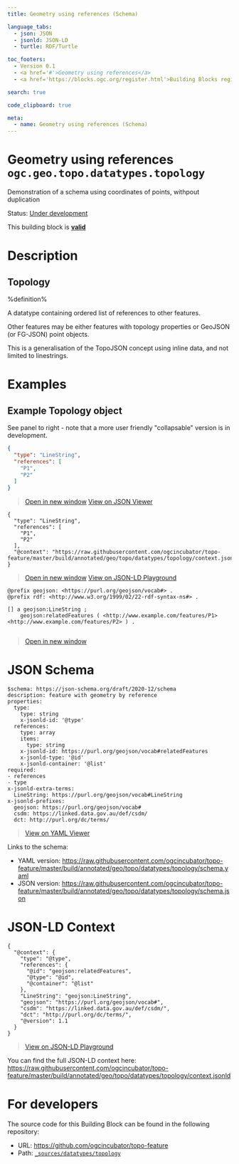 ```yaml
---
title: Geometry using references (Schema)

language_tabs:
  - json: JSON
  - jsonld: JSON-LD
  - turtle: RDF/Turtle

toc_footers:
  - Version 0.1
  - <a href='#'>Geometry using references</a>
  - <a href='https://blocks.ogc.org/register.html'>Building Blocks register</a>

search: true

code_clipboard: true

meta:
  - name: Geometry using references (Schema)
---
```



# Geometry using references `ogc.geo.topo.datatypes.topology`

Demonstration of a schema using coordinates of points, withpout duplication

<p class="status">
    <span data-rainbow-uri="http://www.opengis.net/def/status">Status</span>:
    <a href="http://www.opengis.net/def/status/under-development" target="_blank" data-rainbow-uri>Under development</a>
</p>

<aside class="success">
This building block is <strong><a href="https://github.com/ogcincubator/topo-feature/blob/master/build/tests/geo/topo/datatypes/topology/" target="_blank">valid</a></strong>
</aside>

# Description

## Topology

%definition% 

A datatype containing ordered list of references to other features. 

Other features may be either features with topology properties or GeoJSON (or FG-JSON) point objects.

This is a generalisation of the TopoJSON concept using inline data, and not limited to linestrings.


# Examples

## Example Topology object

See panel to right - note that a more user friendly "collapsable" version is in development. 



```json
{
  "type": "LineString",
  "references": [
    "P1",
    "P2"
  ]
}
```

<blockquote class="lang-specific json">
  <p class="example-links">
    <a target="_blank" href="https://raw.githubusercontent.com/ogcincubator/topo-feature/master/build/tests/geo/topo/datatypes/topology/example_1_1.json">Open in new window</a>
    <a target="_blank" href="https://avillar.github.io/TreedocViewer/?dataParser=json&amp;dataUrl=https%3A%2F%2Fraw.githubusercontent.com%2Fogcincubator%2Ftopo-feature%2Fmaster%2Fbuild%2Ftests%2Fgeo%2Ftopo%2Fdatatypes%2Ftopology%2Fexample_1_1.json&amp;expand=2&amp;option=%7B%22showTable%22%3A+false%7D">View on JSON Viewer</a></p>
</blockquote>




```jsonld
{
  "type": "LineString",
  "references": [
    "P1",
    "P2"
  ],
  "@context": "https://raw.githubusercontent.com/ogcincubator/topo-feature/master/build/annotated/geo/topo/datatypes/topology/context.jsonld"
}
```

<blockquote class="lang-specific jsonld">
  <p class="example-links">
    <a target="_blank" href="https://raw.githubusercontent.com/ogcincubator/topo-feature/master/build/tests/geo/topo/datatypes/topology/example_1_1.jsonld">Open in new window</a>
    <a target="_blank" href="https://json-ld.org/playground/#json-ld=https%3A%2F%2Fraw.githubusercontent.com%2Fogcincubator%2Ftopo-feature%2Fmaster%2Fbuild%2Ftests%2Fgeo%2Ftopo%2Fdatatypes%2Ftopology%2Fexample_1_1.jsonld">View on JSON-LD Playground</a>
</blockquote>




```turtle
@prefix geojson: <https://purl.org/geojson/vocab#> .
@prefix rdf: <http://www.w3.org/1999/02/22-rdf-syntax-ns#> .

[] a geojson:LineString ;
    geojson:relatedFeatures ( <http://www.example.com/features/P1> <http://www.example.com/features/P2> ) .


```

<blockquote class="lang-specific turtle">
  <p class="example-links">
    <a target="_blank" href="https://raw.githubusercontent.com/ogcincubator/topo-feature/master/build/tests/geo/topo/datatypes/topology/example_1_1.ttl">Open in new window</a>
</blockquote>



# JSON Schema

```yaml--schema
$schema: https://json-schema.org/draft/2020-12/schema
description: feature with geometry by reference
properties:
  type:
    type: string
    x-jsonld-id: '@type'
  references:
    type: array
    items:
      type: string
    x-jsonld-id: https://purl.org/geojson/vocab#relatedFeatures
    x-jsonld-type: '@id'
    x-jsonld-container: '@list'
required:
- references
- type
x-jsonld-extra-terms:
  LineString: https://purl.org/geojson/vocab#LineString
x-jsonld-prefixes:
  geojson: https://purl.org/geojson/vocab#
  csdm: https://linked.data.gov.au/def/csdm/
  dct: http://purl.org/dc/terms/

```

> <a target="_blank" href="https://avillar.github.io/TreedocViewer/?dataParser=yaml&amp;dataUrl=https%3A%2F%2Fraw.githubusercontent.com%2Fogcincubator%2Ftopo-feature%2Fmaster%2Fbuild%2Fannotated%2Fgeo%2Ftopo%2Fdatatypes%2Ftopology%2Fschema.yaml&amp;expand=2&amp;option=%7B%22showTable%22%3A+false%7D">View on YAML Viewer</a>

Links to the schema:

* YAML version: <a href="https://raw.githubusercontent.com/ogcincubator/topo-feature/master/build/annotated/geo/topo/datatypes/topology/schema.yaml" target="_blank">https://raw.githubusercontent.com/ogcincubator/topo-feature/master/build/annotated/geo/topo/datatypes/topology/schema.yaml</a>
* JSON version: <a href="https://raw.githubusercontent.com/ogcincubator/topo-feature/master/build/annotated/geo/topo/datatypes/topology/schema.json" target="_blank">https://raw.githubusercontent.com/ogcincubator/topo-feature/master/build/annotated/geo/topo/datatypes/topology/schema.json</a>


# JSON-LD Context

```json--ldContext
{
  "@context": {
    "type": "@type",
    "references": {
      "@id": "geojson:relatedFeatures",
      "@type": "@id",
      "@container": "@list"
    },
    "LineString": "geojson:LineString",
    "geojson": "https://purl.org/geojson/vocab#",
    "csdm": "https://linked.data.gov.au/def/csdm/",
    "dct": "http://purl.org/dc/terms/",
    "@version": 1.1
  }
}
```

> <a target="_blank" href="https://json-ld.org/playground/#json-ld=https%3A%2F%2Fraw.githubusercontent.com%2Fogcincubator%2Ftopo-feature%2Fmaster%2Fbuild%2Fannotated%2Fgeo%2Ftopo%2Fdatatypes%2Ftopology%2Fcontext.jsonld">View on JSON-LD Playground</a>

You can find the full JSON-LD context here:
<a href="https://raw.githubusercontent.com/ogcincubator/topo-feature/master/build/annotated/geo/topo/datatypes/topology/context.jsonld" target="_blank">https://raw.githubusercontent.com/ogcincubator/topo-feature/master/build/annotated/geo/topo/datatypes/topology/context.jsonld</a>

# For developers

The source code for this Building Block can be found in the following repository:

* URL: <a href="https://github.com/ogcincubator/topo-feature" target="_blank">https://github.com/ogcincubator/topo-feature</a>
* Path:
<code><a href="https://github.com/ogcincubator/topo-feature/blob/HEAD/_sources/datatypes/topology" target="_blank">_sources/datatypes/topology</a></code>

